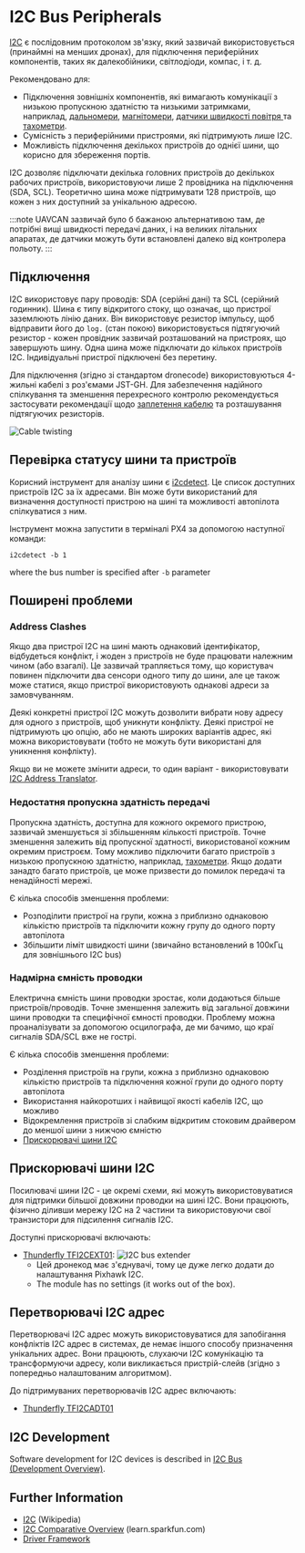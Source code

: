 # I2C Bus Peripherals

[I2C](https://en.wikipedia.org/wiki/I2C) є послідовним протоколом зв'язку, який зазвичай використовується (принаймні на менших дронах), для підключення периферійних компонентів, таких як далекобійники, світлодіоди, компас, і т. д.

Рекомендовано для:

* Підключення зовнішніх компонентів, які вимагають комунікації з низькою пропускною здатністю та низькими затримками, наприклад, [дальномери](../sensor/rangefinders.md), [магнітомери](../gps_compass/index.md), [датчики швидкості повітря ](../sensor/airspeed.md)та [тахометри](../sensor/tachometers.md).
* Сумісність з периферійними пристроями, які підтримують лише I2C.
* Можливість підключення декількох пристроїв до однієї шини, що корисно для збереження портів.

I2C дозволяє підключати декілька головних пристроїв до декількох рабочих пристроїв, використовуючи лише 2 провідника на підключення (SDA, SCL). Теоретично шина може підтримувати 128 пристроїв, що кожен з них доступний за унікальною адресою.

:::note
UAVCAN зазвичай було б бажаною альтернативою там, де потрібні вищі швидкості передачі даних, і на великих літальних апаратах, де датчики можуть бути встановлені далеко від контролера польоту.
:::


## Підключення

I2C використовує пару проводів: SDA (серійні дані) та SCL (серійний годинник). Шина є типу відкритого стоку, що означає, що пристрої заземлюють лінію даних. Він використовує резистор імпульсу, щоб відправити його до `log.` (стан покою) використовується підтягуючий резистор - кожен провідник зазвичай розташований на пристроях, що завершують шину. Одна шина може підключати до кількох пристроїв I2C. Індивідуальні пристрої підключені без перетину.

Для підключення (згідно зі стандартом dronecode) використовуються 4-жильні кабелі з роз'ємами JST-GH. Для забезпечення надійного спілкування та зменшення перехресного контролю рекомендується застосувати рекомендації щодо [заплетення кабелю](../assembly/cable_wiring.md#i2c-cables) та розташування підтягуючих резисторів.

![Cable twisting](../../assets/hardware/cables/i2c_jst-gh_cable.jpg)


## Перевірка статусу шини та пристроїв

Корисний інструмент для аналізу шини є [i2cdetect](../modules/modules_command.md#i2cdetect). Це список доступних пристроїв I2C за їх адресами. Він може бути використаний для визначення доступності пристрою на шині та можливості автопілота спілкуватися з ним.

Інструмент можна запустити в терміналі PX4 за допомогою наступної команди:

```
i2cdetect -b 1
```
where the bus number is specified after `-b` parameter


## Поширені проблеми

### Address Clashes

Якщо два пристрої I2C на шині мають однаковий ідентифікатор, відбудеться конфлікт, і жоден з пристроїв не буде працювати належним чином (або взагалі). Це зазвичай трапляється тому, що користувач повинен підключити два сенсори одного типу до шини, але це також може статися, якщо пристрої використовують однакові адреси за замовчуванням.

Деякі конкретні пристрої I2C можуть дозволити вибрати нову адресу для одного з пристроїв, щоб уникнути конфлікту. Деякі пристрої не підтримують цю опцію, або не мають широких варіантів адрес, які можна використовувати (тобто не можуть бути використані для уникнення конфлікту).

Якщо ви не можете змінити адреси, то один варіант - використовувати [I2C Address Translator](#i2c-address-translators).

### Недостатня пропускна здатність передачі

Пропускна здатність, доступна для кожного окремого пристрою, зазвичай зменшується зі збільшенням кількості пристроїв. Точне зменшення залежить від пропускної здатності, використованої кожним окремим пристроєм. Тому можливо підключити багато пристроїв з низькою пропускною здатністю, наприклад, [тахометри](../sensor/tachometers.md). Якщо додати занадто багато пристроїв, це може призвести до помилок передачі та ненадійності мережі.

Є кілька способів зменшення проблеми:
* Розподілити пристрої на групи, кожна з приблизно однаковою кількістю пристроїв та підключити кожну групу до одного порту автопілота
* Збільшити ліміт швидкості шини (звичайно встановлений в 100кГц для зовнішнього I2C bus)

### Надмірна ємність проводки

Електрична ємність шини проводки зростає, коли додаються більше пристроїв/проводів. Точне зменшення залежить від загальної довжини шини проводки та специфічної ємності проводки. Проблему можна проаналізувати за допомогою осцилографа, де ми бачимо, що краї сигналів SDA/SCL вже не гострі.

Є кілька способів зменшення проблеми:
* Розділення пристроїв на групи, кожна з приблизно однаковою кількістю пристроїв та підключення кожної групи до одного порту автопілота
* Використання найкоротших і найвищої якості кабелів I2C, що можливо
* Відокремлення пристроїв зі слабким відкритим стоковим драйвером до меншої шини з нижчою ємністю
* [Прискорювачі шини I2C](#i2c-bus-accelerators)

## Прискорювачі шини I2C

Посилювачі шини I2C - це окремі схеми, які можуть використовуватися для підтримки більшої довжини проводки на шині I2C. Вони працюють, фізично діливши мережу I2C на 2 частини та використовуючи свої транзистори для підсилення сигналів I2C.

Доступні прискорювачі включають:
- [Thunderfly TFI2CEXT01](https://github.com/ThunderFly-aerospace/TFI2CEXT01): ![I2C bus extender](../../assets/peripherals/i2c_tfi2cext/tfi2cext01a_bottom.jpg)
  - Цей дронекод має з'єднувачі, тому це дуже легко додати до налаштування Pixhawk I2C.
  - The module has no settings (it works out of the box).


## Перетворювачі I2C адрес

Перетворювачі I2C адрес можуть використовуватися для запобігання конфліктів I2C адрес в системах, де немає іншого способу призначення унікальних адрес. Вони працюють, слухаючи I2C комунікацію та трансформуючи адресу, коли викликається пристрій-слейв (згідно з попередньо налаштованим алгоритмом).

До підтримуваних перетворювачів I2C адрес включають:

- [Thunderfly TFI2CADT01](../sensor_bus/translator_tfi2cadt.md)


## I2C Development

Software development for I2C devices is described in [I2C Bus (Development Overview)](../sensor_bus/i2c_development.md).

## Further Information

* [I2C](https://en.wikipedia.org/wiki/I%C2%B2C) (Wikipedia)
* [I2C Comparative Overview](https://learn.sparkfun.com/tutorials/i2c) (learn.sparkfun.com)
* [Driver Framework](../middleware/drivers.md)
